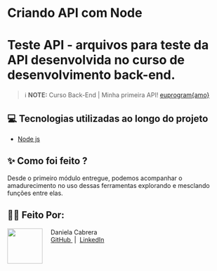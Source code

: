 # Criando API com Node

# Teste API - arquivos para teste da API desenvolvida no curso de desenvolvimento back-end.

 > ℹ️ **NOTE:** Curso Back-End | Minha primeira API! [euprogram{amo} ](https://www.programaria.org/cursos-programaria/)

## 💻 Tecnologias utilizadas ao longo do projeto

- [Node js](https://nodejs.org/pt)

## ✨ Como foi feito ?

Desde o primeiro módulo entregue, podemos acompanhar o amadurecimento no uso dessas ferramentas explorando e mesclando funções entre elas. 

## 👨‍💻 Feito Por:

<p>
    <img 
      align=left 
      margin=10 
      width=80 
      src="https://hermes.dio.me/users/student/d1b13e0b-cac7-46af-b99f-f09d892c8215.jpg"
    />
    <p>&nbsp&nbsp&nbsp Daniela Cabrera<br>
    &nbsp&nbsp&nbsp
    <a 
        href="https://github.com/danielacabrera2103">
        GitHub
    </a>
    &nbsp;|&nbsp;
    <a 
        href="https://www.linkedin.com/in/danielacabrerabr">
        LinkedIn
